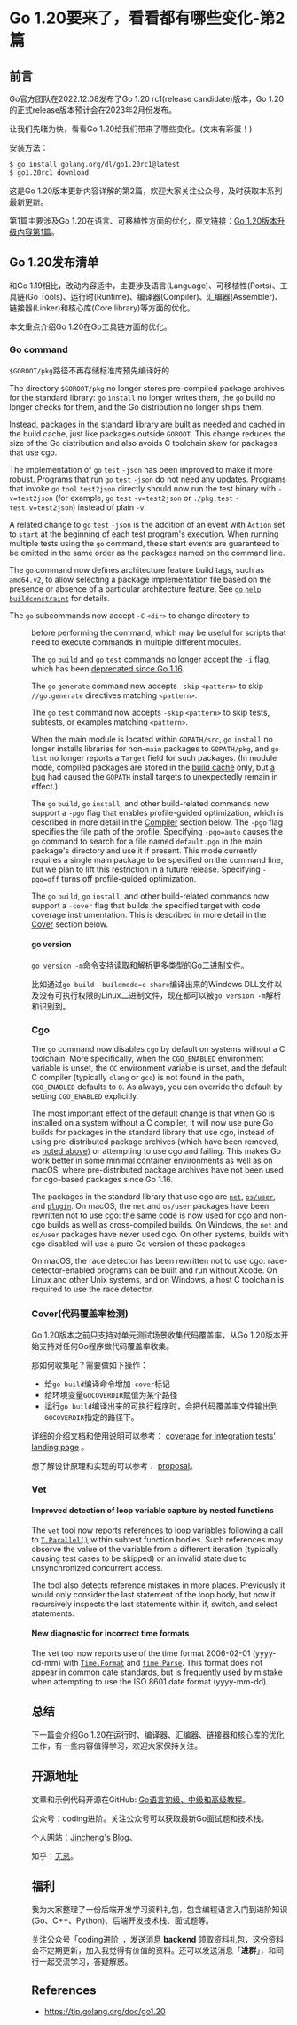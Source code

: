 # Go 1.20要来了，看看都有哪些变化-第2篇

## 前言

Go官方团队在2022.12.08发布了Go 1.20 rc1(release candidate)版本，Go 1.20的正式release版本预计会在2023年2月份发布。

让我们先睹为快，看看Go 1.20给我们带来了哪些变化。(文末有彩蛋！)

安装方法：

```bash
$ go install golang.org/dl/go1.20rc1@latest
$ go1.20rc1 download
```

这是Go 1.20版本更新内容详解的第2篇，欢迎大家关注公众号，及时获取本系列最新更新。

第1篇主要涉及Go 1.20在语言、可移植性方面的优化，原文链接：[Go 1.20版本升级内容第1篇](https://mp.weixin.qq.com/s?__biz=Mzg2MTcwNjc1Mg==&mid=2247484629&idx=1&sn=60a01d3cc85ef2462156f0565c30738d&chksm=ce124bbaf965c2ac351cd9c602e8b67d5119b2a89a7f2de0289bdeb7608ae589c329eb8f7275&token=1619842941&lang=zh_CN#rd)。



## Go 1.20发布清单

和Go 1.19相比，改动内容适中，主要涉及语言(Language)、可移植性(Ports)、工具链(Go Tools)、运行时(Runtime)、编译器(Compiler)、汇编器(Assembler)、链接器(Linker)和核心库(Core library)等方面的优化。

本文重点介绍Go 1.20在Go工具链方面的优化。

### Go command

`$GOROOT/pkg`路径不再存储标准库预先编译好的

The directory `$GOROOT/pkg` no longer stores pre-compiled package archives for the standard library: `go` `install` no longer writes them, the `go` build no longer checks for them, and the Go distribution no longer ships them. 

Instead, packages in the standard library are built as needed and cached in the build cache, just like packages outside `GOROOT`. This change reduces the size of the Go distribution and also avoids C toolchain skew for packages that use cgo.

The implementation of `go` `test` `-json` has been improved to make it more robust. Programs that run `go` `test` `-json` do not need any updates. Programs that invoke `go` `tool` `test2json` directly should now run the test binary with `-v=test2json` (for example, `go` `test` `-v=test2json` or `./pkg.test` `-test.v=test2json`) instead of plain `-v`.

A related change to `go` `test` `-json` is the addition of an event with `Action` set to `start` at the beginning of each test program's execution. When running multiple tests using the `go` command, these start events are guaranteed to be emitted in the same order as the packages named on the command line.

The `go` command now defines architecture feature build tags, such as `amd64.v2`, to allow selecting a package implementation file based on the presence or absence of a particular architecture feature. See [`go` `help` `buildconstraint`](https://tip.golang.org/cmd/go#hdr-Build_constraints) for details.

The `go` subcommands now accept `-C` `<dir>` to change directory to <dir> before performing the command, which may be useful for scripts that need to execute commands in multiple different modules.

The `go` `build` and `go` `test` commands no longer accept the `-i` flag, which has been [deprecated since Go 1.16](https://go.dev/issue/41696).

The `go` `generate` command now accepts `-skip` `<pattern>` to skip `//go:generate` directives matching `<pattern>`.

The `go` `test` command now accepts `-skip` `<pattern>` to skip tests, subtests, or examples matching `<pattern>`.

When the main module is located within `GOPATH/src`, `go` `install` no longer installs libraries for non-`main` packages to `GOPATH/pkg`, and `go` `list` no longer reports a `Target` field for such packages. (In module mode, compiled packages are stored in the [build cache](https://pkg.go.dev/cmd/go#hdr-Build_and_test_caching) only, but [a bug](https://go.dev/issue/37015) had caused the `GOPATH` install targets to unexpectedly remain in effect.)

The `go` `build`, `go` `install`, and other build-related commands now support a `-pgo` flag that enables profile-guided optimization, which is described in more detail in the [Compiler](https://tip.golang.org/doc/go1.20#compiler) section below. The `-pgo` flag specifies the file path of the profile. Specifying `-pgo=auto` causes the `go` command to search for a file named `default.pgo` in the main package's directory and use it if present. This mode currently requires a single main package to be specified on the command line, but we plan to lift this restriction in a future release. Specifying `-pgo=off` turns off profile-guided optimization.

The `go` `build`, `go` `install`, and other build-related commands now support a `-cover` flag that builds the specified target with code coverage instrumentation. This is described in more detail in the [Cover](https://tip.golang.org/doc/go1.20#cover) section below.

#### go version

`go version -m`命令支持读取和解析更多类型的Go二进制文件。

比如通过`go build -buildmode=c-share`编译出来的Windows DLL文件以及没有可执行权限的Linux二进制文件，现在都可以被`go version -m`解析和识别到。

### Cgo

The `go` command now disables `cgo` by default on systems without a C toolchain. More specifically, when the `CGO_ENABLED` environment variable is unset, the `CC` environment variable is unset, and the default C compiler (typically `clang` or `gcc`) is not found in the path, `CGO_ENABLED` defaults to `0`. As always, you can override the default by setting `CGO_ENABLED` explicitly.

The most important effect of the default change is that when Go is installed on a system without a C compiler, it will now use pure Go builds for packages in the standard library that use cgo, instead of using pre-distributed package archives (which have been removed, as [noted above](https://tip.golang.org/doc/go1.20#go-command)) or attempting to use cgo and failing. This makes Go work better in some minimal container environments as well as on macOS, where pre-distributed package archives have not been used for cgo-based packages since Go 1.16.

The packages in the standard library that use cgo are [`net`](https://tip.golang.org/pkg/net/), [`os/user`](https://tip.golang.org/pkg/os/user/), and [`plugin`](https://tip.golang.org/pkg/plugin/). On macOS, the `net` and `os/user` packages have been rewritten not to use cgo: the same code is now used for cgo and non-cgo builds as well as cross-compiled builds. On Windows, the `net` and `os/user` packages have never used cgo. On other systems, builds with cgo disabled will use a pure Go version of these packages.

On macOS, the race detector has been rewritten not to use cgo: race-detector-enabled programs can be built and run without Xcode. On Linux and other Unix systems, and on Windows, a host C toolchain is required to use the race detector.

### Cover(代码覆盖率检测)

Go 1.20版本之前只支持对单元测试场景收集代码覆盖率，从Go 1.20版本开始支持对任何Go程序做代码覆盖率收集。

那如何收集呢？需要做如下操作：

* 给`go build`编译命令增加`-cover`标记
* 给环境变量`GOCOVERDIR`赋值为某个路径
* 运行`go build`编译出来的可执行程序时，会把代码覆盖率文件输出到`GOCOVERDIR`指定的路径下。

详细的介绍文档和使用说明可以参考： [coverage for integration tests' landing page](https://go.dev/testing/coverage) 。

想了解设计原理和实现的可以参考： [proposal](https://golang.org/issue/51430)。

### Vet

#### Improved detection of loop variable capture by nested functions

The `vet` tool now reports references to loop variables following a call to [`T.Parallel()`](https://tip.golang.org/pkg/testing/#T.Parallel) within subtest function bodies. Such references may observe the value of the variable from a different iteration (typically causing test cases to be skipped) or an invalid state due to unsynchronized concurrent access.

The tool also detects reference mistakes in more places. Previously it would only consider the last statement of the loop body, but now it recursively inspects the last statements within if, switch, and select statements.

#### New diagnostic for incorrect time formats

The vet tool now reports use of the time format 2006-02-01 (yyyy-dd-mm) with [`Time.Format`](https://tip.golang.org/pkg/time/#Time.Format) and [`time.Parse`](https://tip.golang.org/pkg/time/#Parse). This format does not appear in common date standards, but is frequently used by mistake when attempting to use the ISO 8601 date format (yyyy-mm-dd).

## 总结

下一篇会介绍Go 1.20在运行时、编译器、汇编器、链接器和核心库的优化工作，有一些内容值得学习，欢迎大家保持关注。



## 开源地址

文章和示例代码开源在GitHub: [Go语言初级、中级和高级教程](https://github.com/jincheng9/go-tutorial)。

公众号：coding进阶。关注公众号可以获取最新Go面试题和技术栈。

个人网站：[Jincheng's Blog](https://jincheng9.github.io/)。

知乎：[无忌](https://www.zhihu.com/people/thucuhkwuji)。



## 福利

我为大家整理了一份后端开发学习资料礼包，包含编程语言入门到进阶知识(Go、C++、Python)、后端开发技术栈、面试题等。

关注公众号「coding进阶」，发送消息 **backend** 领取资料礼包，这份资料会不定期更新，加入我觉得有价值的资料。还可以发送消息「**进群**」，和同行一起交流学习，答疑解惑。



## References

* https://tip.golang.org/doc/go1.20